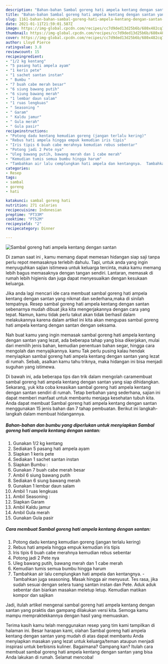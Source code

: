```yaml
---
description: "Bahan-bahan Sambal goreng hati ampela kentang dengan santan yang enak dan Mudah Dibuat"
title: "Bahan-bahan Sambal goreng hati ampela kentang dengan santan yang enak dan Mudah Dibuat"
slug: 1161-bahan-bahan-sambal-goreng-hati-ampela-kentang-dengan-santan-yang-enak-dan-mudah-dibuat
date: 2021-01-11T21:59:01.587Z
image: https://img-global.cpcdn.com/recipes/cc7d9ded13d25b6b/680x482cq70/sambal-goreng-hati-ampela-kentang-dengan-santan-foto-resep-utama.jpg
thumbnail: https://img-global.cpcdn.com/recipes/cc7d9ded13d25b6b/680x482cq70/sambal-goreng-hati-ampela-kentang-dengan-santan-foto-resep-utama.jpg
cover: https://img-global.cpcdn.com/recipes/cc7d9ded13d25b6b/680x482cq70/sambal-goreng-hati-ampela-kentang-dengan-santan-foto-resep-utama.jpg
author: Lloyd Pierce
ratingvalue: 3.8
reviewcount: 15
recipeingredient:
- "1/2 kg kentang"
- "5 pasang hati ampela ayam"
- "1 keris pete"
- "1 sachet santan instan"
- " Bumbu "
- "7 buah cabe merah besar"
- "6 siung bawang putih"
- "6 siung bawang merah"
- "1 lembar daun salam"
- "1 ruas lengkuas"
- " Seasoning "
- " Garam"
- " Kaldu jamur"
- " Gula merah"
- " Gula pasir"
recipeinstructions:
- "Potong dadu kentang kemudian goreng (jangan terlalu kering)"
- "Rebus hati ampela hingga empuk kemudian iris tipis"
- "Iris tipis 6 buah cabe merahnya kemudian rebus sebentar"
- "Potong jadi 2 Pete nya"
- "Uleg bawang putih, bawang merah dan 1 cabe merah"
- "Kemudian tumis semua bumbu hingga harum"
- "Tambahkan air lalu cemplungkan hati ampela dan kentangnya.  Tambahkan juga seasoning. Masak hingga air menyusut. Tes rasa, jika sudah sesuai dengan selera tuang santan instan dan Pete. Aduk aduk sebentar dan biarkan masakan meletup letup. Kemudian matikan kompor dan sajikan"
categories:
- Resep
tags:
- sambal
- goreng
- hati

katakunci: sambal goreng hati 
nutrition: 271 calories
recipecuisine: Indonesian
preptime: "PT33M"
cooktime: "PT52M"
recipeyield: "2"
recipecategory: Dinner

---
```



![Sambal goreng hati ampela kentang dengan santan](https://img-global.cpcdn.com/recipes/cc7d9ded13d25b6b/680x482cq70/sambal-goreng-hati-ampela-kentang-dengan-santan-foto-resep-utama.jpg)

Di zaman  saat ini , kamu memang dapat memesan hidangan siap saji tanpa perlu repot memasaknya terlebih dahulu. Tapi, untuk anda yang ingin menyuguhkan sajian istimewa untuk keluarga tercinta, maka kamu memang lebih bagus memasaknya dengan tangan sendiri. Lantaran, memasak di rumah lebih higienis dan juga dapat menyesuaikan dengan kesukaan keluarga.

Jika anda lagi mencari ide cara membuat sambal goreng hati ampela kentang dengan santan yang nikmat dan sederhana,maka di sinilah tempatnya. Resep sambal goreng hati ampela kentang dengan santan  sebenarnya mudah dibuat jika kita mengerjakannya dengan cara yang tepat. Namun, kamu tidak perlu takut akan tidak berhasil dalam melakukannya 
karena dalam artikel ini kita akan mengupas sambal goreng hati ampela kentang dengan santan dengan seksama.  



Nah buat kamu yang ingin memasak sambal goreng hati ampela kentang dengan santan yang lezat, ada beberapa tahap yang bisa dikerjakan, mulai dari memilih jenis bahan, kemudian penentuan bahan segar, hingga cara mengolah dan menyajikannya. kamu Tak perlu pusing kalau hendak menyiapkan sambal goreng hati ampela kentang dengan santan yang lezat di rumah. Sebab, asalkan kamu  tahu triknya, maka hidangan ini bisa menjadi suguhan yang istimewa.

Di bawah ini, ada beberapa tips dan trik dalam mengolah caramembuat sambal goreng hati ampela kentang dengan santan yang siap dihidangkan. Sekarang, yuk kita coba kreasikan sambal goreng hati ampela kentang dengan santan sendiri di rumah. Tetap berbahan yang sederhana, sajian ini dapat memberi manfaat untuk membantu menjaga kesehatan tubuh kita. Anda dapat membuat Sambal goreng hati ampela kentang dengan santan menggunakan 15 jenis bahan dan 7 tahap pembuatan. Berikut ini langkah-langkah dalam membuat hidangannya.

<!--inarticleads1-->

##### Bahan-bahan dan bumbu yang diperlukan untuk menyiapkan Sambal goreng hati ampela kentang dengan santan:

1. Gunakan 1/2 kg kentang
1. Sediakan 5 pasang hati ampela ayam
1. Siapkan 1 keris pete
1. Sediakan 1 sachet santan instan
1. Siapkan  Bumbu :
1. Gunakan 7 buah cabe merah besar
1. Ambil 6 siung bawang putih
1. Sediakan 6 siung bawang merah
1. Gunakan 1 lembar daun salam
1. Ambil 1 ruas lengkuas
1. Ambil  Seasoning :
1. Siapkan  Garam
1. Ambil  Kaldu jamur
1. Ambil  Gula merah
1. Gunakan  Gula pasir




<!--inarticleads2-->

##### Cara membuat Sambal goreng hati ampela kentang dengan santan:

1. Potong dadu kentang kemudian goreng (jangan terlalu kering)
1. Rebus hati ampela hingga empuk kemudian iris tipis
1. Iris tipis 6 buah cabe merahnya kemudian rebus sebentar
1. Potong jadi 2 Pete nya
1. Uleg bawang putih, bawang merah dan 1 cabe merah
1. Kemudian tumis semua bumbu hingga harum
1. Tambahkan air lalu cemplungkan hati ampela dan kentangnya.  - Tambahkan juga seasoning. Masak hingga air menyusut. Tes rasa, jika sudah sesuai dengan selera tuang santan instan dan Pete. Aduk aduk sebentar dan biarkan masakan meletup letup. Kemudian matikan kompor dan sajikan




Jadi, itulah artikel mengenai  sambal goreng hati ampela kentang dengan santan  yang praktis dan gampang dilakukan versi kita. Semoga kamu mampu mempraktekkannya dengan hasil yang memuaskan. 

Terima kasih kamu telah menggunakan resep yang tim kami tampilkan di halaman ini. Besar harapan kami, olahan  Sambal goreng hati ampela kentang dengan santan yang mudah di atas dapat membantu Anda menyiapkan masakan yang lezat untuk keluarga/teman ataupun menjadi inspirasi untuk berbisnis kuliner. Bagaimana? Gampang kan? Itulah cara membuat sambal goreng hati ampela kentang dengan santan yang bisa Anda lakukan di rumah. Selamat mencoba!

